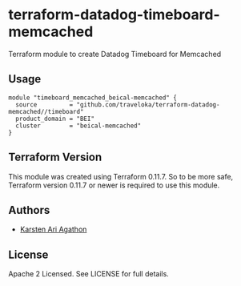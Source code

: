 terraform-datadog-timeboard-memcached
=================

Terraform module to create Datadog Timeboard for Memcached



Usage
-----

```hcl
module "timeboard_memcached_beical-memcached" {
  source         = "github.com/traveloka/terraform-datadog-memcached//timeboard"
  product_domain = "BEI"
  cluster        = "beical-memcached"
}
```

Terraform Version
-----------------

This module was created using Terraform 0.11.7. 
So to be more safe, Terraform version 0.11.7 or newer is required to use this module.

Authors
-------

* [Karsten Ari Agathon](https://github.com/karstenaa)

License
-------

Apache 2 Licensed. See LICENSE for full details.
